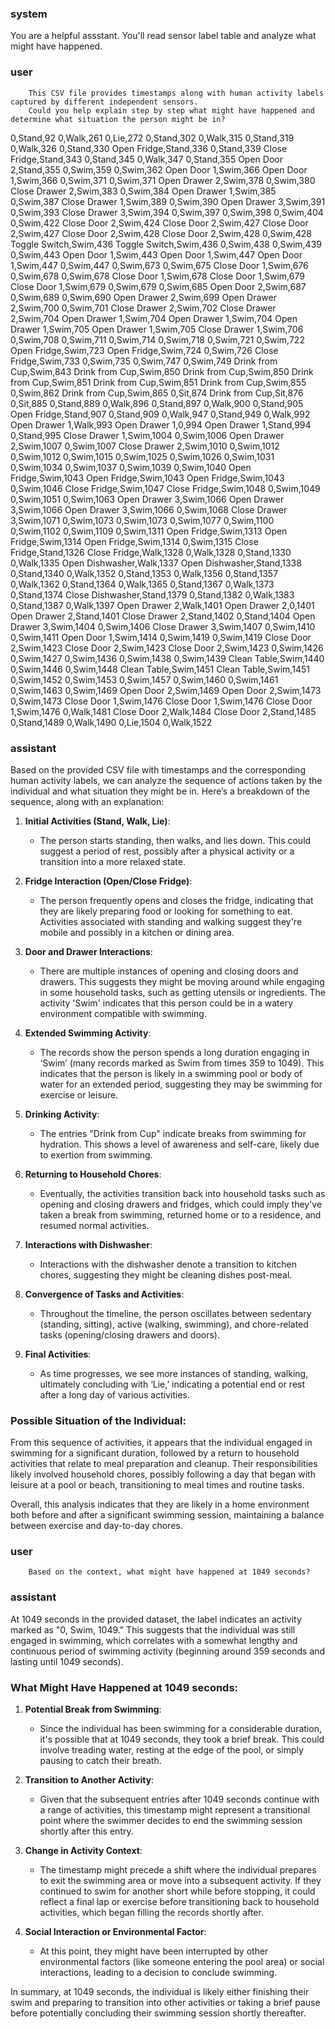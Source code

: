 ### system
You are a helpful assstant. You'll read sensor label table and analyze what might have happened.
### user

        This CSV file provides timestamps along with human activity labels captured by different independent sensors.
        Could you help explain step by step what might have happened and determine what situation the person might be in?
    
0,Stand,92
0,Walk,261
0,Lie,272
0,Stand,302
0,Walk,315
0,Stand,319
0,Walk,326
0,Stand,330
Open Fridge,Stand,336
0,Stand,339
Close Fridge,Stand,343
0,Stand,345
0,Walk,347
0,Stand,355
Open Door 2,Stand,355
0,Swim,359
0,Swim,362
Open Door 1,Swim,366
Open Door 1,Swim,366
0,Swim,371
0,Swim,371
Open Drawer 2,Swim,378
0,Swim,380
Close Drawer 2,Swim,383
0,Swim,384
Open Drawer 1,Swim,385
0,Swim,387
Close Drawer 1,Swim,389
0,Swim,390
Open Drawer 3,Swim,391
0,Swim,393
Close Drawer 3,Swim,394
0,Swim,397
0,Swim,398
0,Swim,404
0,Swim,422
Close Door 2,Swim,424
Close Door 2,Swim,427
Close Door 2,Swim,427
Close Door 2,Swim,428
Close Door 2,Swim,428
0,Swim,428
Toggle Switch,Swim,436
Toggle Switch,Swim,436
0,Swim,438
0,Swim,439
0,Swim,443
Open Door 1,Swim,443
Open Door 1,Swim,447
Open Door 1,Swim,447
0,Swim,447
0,Swim,673
0,Swim,675
Close Door 1,Swim,676
0,Swim,678
0,Swim,678
Close Door 1,Swim,678
Close Door 1,Swim,679
Close Door 1,Swim,679
0,Swim,679
0,Swim,685
Open Door 2,Swim,687
0,Swim,689
0,Swim,690
Open Drawer 2,Swim,699
Open Drawer 2,Swim,700
0,Swim,701
Close Drawer 2,Swim,702
Close Drawer 2,Swim,704
Open Drawer 1,Swim,704
Open Drawer 1,Swim,704
Open Drawer 1,Swim,705
Open Drawer 1,Swim,705
Close Drawer 1,Swim,706
0,Swim,708
0,Swim,711
0,Swim,714
0,Swim,718
0,Swim,721
0,Swim,722
Open Fridge,Swim,723
Open Fridge,Swim,724
0,Swim,726
Close Fridge,Swim,733
0,Swim,735
0,Swim,747
0,Swim,749
Drink from Cup,Swim,843
Drink from Cup,Swim,850
Drink from Cup,Swim,850
Drink from Cup,Swim,851
Drink from Cup,Swim,851
Drink from Cup,Swim,855
0,Swim,862
Drink from Cup,Swim,865
0,Sit,874
Drink from Cup,Sit,876
0,Sit,885
0,Stand,889
0,Walk,896
0,Stand,897
0,Walk,900
0,Stand,905
Open Fridge,Stand,907
0,Stand,909
0,Walk,947
0,Stand,949
0,Walk,992
Open Drawer 1,Walk,993
Open Drawer 1,0,994
Open Drawer 1,Stand,994
0,Stand,995
Close Drawer 1,Swim,1004
0,Swim,1006
Open Drawer 2,Swim,1007
0,Swim,1007
Close Drawer 2,Swim,1010
0,Swim,1012
0,Swim,1012
0,Swim,1015
0,Swim,1025
0,Swim,1026
0,Swim,1031
0,Swim,1034
0,Swim,1037
0,Swim,1039
0,Swim,1040
Open Fridge,Swim,1043
Open Fridge,Swim,1043
Open Fridge,Swim,1043
0,Swim,1046
Close Fridge,Swim,1047
Close Fridge,Swim,1048
0,Swim,1049
0,Swim,1051
0,Swim,1063
Open Drawer 3,Swim,1066
Open Drawer 3,Swim,1066
Open Drawer 3,Swim,1066
0,Swim,1068
Close Drawer 3,Swim,1071
0,Swim,1073
0,Swim,1073
0,Swim,1077
0,Swim,1100
0,Swim,1102
0,Swim,1109
0,Swim,1311
Open Fridge,Swim,1313
Open Fridge,Swim,1314
Open Fridge,Swim,1314
0,Swim,1315
Close Fridge,Stand,1326
Close Fridge,Walk,1328
0,Walk,1328
0,Stand,1330
0,Walk,1335
Open Dishwasher,Walk,1337
Open Dishwasher,Stand,1338
0,Stand,1340
0,Walk,1352
0,Stand,1353
0,Walk,1356
0,Stand,1357
0,Walk,1362
0,Stand,1364
0,Walk,1365
0,Stand,1367
0,Walk,1373
0,Stand,1374
Close Dishwasher,Stand,1379
0,Stand,1382
0,Walk,1383
0,Stand,1387
0,Walk,1397
Open Drawer 2,Walk,1401
Open Drawer 2,0,1401
Open Drawer 2,Stand,1401
Close Drawer 2,Stand,1402
0,Stand,1404
Open Drawer 3,Swim,1404
0,Swim,1406
Close Drawer 3,Swim,1407
0,Swim,1410
0,Swim,1411
Open Door 1,Swim,1414
0,Swim,1419
0,Swim,1419
Close Door 2,Swim,1423
Close Door 2,Swim,1423
Close Door 2,Swim,1423
0,Swim,1426
0,Swim,1427
0,Swim,1436
0,Swim,1438
0,Swim,1439
Clean Table,Swim,1440
0,Swim,1446
0,Swim,1448
Clean Table,Swim,1451
Clean Table,Swim,1451
0,Swim,1452
0,Swim,1453
0,Swim,1457
0,Swim,1460
0,Swim,1461
0,Swim,1463
0,Swim,1469
Open Door 2,Swim,1469
Open Door 2,Swim,1473
0,Swim,1473
Close Door 1,Swim,1476
Close Door 1,Swim,1476
Close Door 1,Swim,1476
0,Walk,1481
Close Door 2,Walk,1484
Close Door 2,Stand,1485
0,Stand,1489
0,Walk,1490
0,Lie,1504
0,Walk,1522

### assistant
Based on the provided CSV file with timestamps and the corresponding human activity labels, we can analyze the sequence of actions taken by the individual and what situation they might be in. Here’s a breakdown of the sequence, along with an explanation:

1. **Initial Activities (Stand, Walk, Lie)**: 
   - The person starts standing, then walks, and lies down. This could suggest a period of rest, possibly after a physical activity or a transition into a more relaxed state.

2. **Fridge Interaction (Open/Close Fridge)**: 
   - The person frequently opens and closes the fridge, indicating that they are likely preparing food or looking for something to eat. Activities associated with standing and walking suggest they're mobile and possibly in a kitchen or dining area.

3. **Door and Drawer Interactions**: 
   - There are multiple instances of opening and closing doors and drawers. This suggests they might be moving around while engaging in some household tasks, such as getting utensils or ingredients. The activity 'Swim' indicates that this person could be in a watery environment compatible with swimming.

4. **Extended Swimming Activity**: 
   - The records show the person spends a long duration engaging in ‘Swim’ (many records marked as Swim from times 359 to 1049). This indicates that the person is likely in a swimming pool or body of water for an extended period, suggesting they may be swimming for exercise or leisure.

5. **Drinking Activity**: 
   - The entries "Drink from Cup" indicate breaks from swimming for hydration. This shows a level of awareness and self-care, likely due to exertion from swimming.

6. **Returning to Household Chores**: 
   - Eventually, the activities transition back into household tasks such as opening and closing drawers and fridges, which could imply they've taken a break from swimming, returned home or to a residence, and resumed normal activities.

7. **Interactions with Dishwasher**: 
   - Interactions with the dishwasher denote a transition to kitchen chores, suggesting they might be cleaning dishes post-meal.

8. **Convergence of Tasks and Activities**: 
   - Throughout the timeline, the person oscillates between sedentary (standing, sitting), active (walking, swimming), and chore-related tasks (opening/closing drawers and doors).

9. **Final Activities**:
   - As time progresses, we see more instances of standing, walking, ultimately concluding with ‘Lie,’ indicating a potential end or rest after a long day of various activities.

### Possible Situation of the Individual:
From this sequence of activities, it appears that the individual engaged in swimming for a significant duration, followed by a return to household activities that relate to meal preparation and cleanup. Their responsibilities likely involved household chores, possibly following a day that began with leisure at a pool or beach, transitioning to meal times and routine tasks.

Overall, this analysis indicates that they are likely in a home environment both before and after a significant swimming session, maintaining a balance between exercise and day-to-day chores.
### user

        Based on the context, what might have happened at 1049 seconds?
    
### assistant
At 1049 seconds in the provided dataset, the label indicates an activity marked as "0, Swim, 1049." This suggests that the individual was still engaged in swimming, which correlates with a somewhat lengthy and continuous period of swimming activity (beginning around 359 seconds and lasting until 1049 seconds).

### What Might Have Happened at 1049 seconds:

1. **Potential Break from Swimming**: 
   - Since the individual has been swimming for a considerable duration, it's possible that at 1049 seconds, they took a brief break. This could involve treading water, resting at the edge of the pool, or simply pausing to catch their breath.

2. **Transition to Another Activity**:
   - Given that the subsequent entries after 1049 seconds continue with a range of activities, this timestamp might represent a transitional point where the swimmer decides to end the swimming session shortly after this entry.

3. **Change in Activity Context**: 
   - The timestamp might precede a shift where the individual prepares to exit the swimming area or move into a subsequent activity. If they continued to swim for another short while before stopping, it could reflect a final lap or exercise before transitioning back to household activities, which began filling the records shortly after.

4. **Social Interaction or Environmental Factor**: 
   - At this point, they might have been interrupted by other environmental factors (like someone entering the pool area) or social interactions, leading to a decision to conclude swimming.

In summary, at 1049 seconds, the individual is likely either finishing their swim and preparing to transition into other activities or taking a brief pause before potentially concluding their swimming session shortly thereafter.
